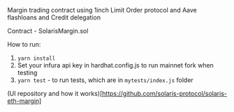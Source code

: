 Margin trading contract using 1inch Limit Order protocol and Aave flashloans and Credit delegation

Contract - SolarisMargin.sol

How to run:
1. `yarn install`
2. Set your infura api key in hardhat.config.js to run mainnet fork when testing
3. `yarn test` - to run tests, which are in `mytests/index.js` folder

(UI repository and how it works)[https://github.com/solaris-protocol/solaris-eth-margin]
